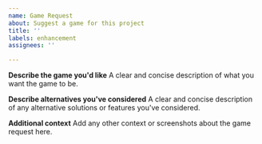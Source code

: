 ```yaml
---
name: Game Request
about: Suggest a game for this project
title: ''
labels: enhancement
assignees: ''

---
```


**Describe the game you'd like**
A clear and concise description of what you want the game to be.

**Describe alternatives you've considered**
A clear and concise description of any alternative solutions or features you've considered.

**Additional context**
Add any other context or screenshots about the game request here.
